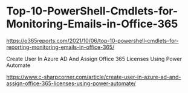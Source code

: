 # Top-10-PowerShell-Cmdlets-for-Monitoring-Emails-in-Office-365
https://o365reports.com/2021/10/06/top-10-powershell-cmdlets-for-reporting-monitoring-emails-in-office-365/


Create User In Azure AD And Assign Office 365 Licenses Using Power Automate

https://www.c-sharpcorner.com/article/create-user-in-azure-ad-and-assign-office-365-licenses-using-power-automate/


